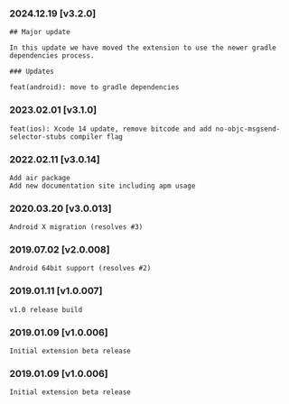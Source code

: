 ### 2024.12.19 [v3.2.0]

```
## Major update 

In this update we have moved the extension to use the newer gradle dependencies process.

### Updates 

feat(android): move to gradle dependencies
```

### 2023.02.01 [v3.1.0]

```
feat(ios): Xcode 14 update, remove bitcode and add no-objc-msgsend-selector-stubs compiler flag
```

### 2022.02.11 [v3.0.14]

```
Add air package
Add new documentation site including apm usage
```



### 2020.03.20 [v3.0.013]

```
Android X migration (resolves #3)
```


### 2019.07.02 [v2.0.008]

```
Android 64bit support (resolves #2)
```


### 2019.01.11 [v1.0.007]

```
v1.0 release build
```


### 2019.01.09 [v1.0.006]

```
Initial extension beta release
```


### 2019.01.09 [v1.0.006]

```
Initial extension beta release
```
